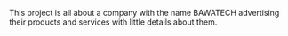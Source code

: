 This project is all about a company with the name BAWATECH advertising their products and services with little details about them.